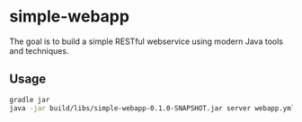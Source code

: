# simple-webapp

The goal is to build a simple RESTful webservice using modern Java tools and
techniques.

## Usage

```bash
gradle jar
java -jar build/libs/simple-webapp-0.1.0-SNAPSHOT.jar server webapp.yml
```
